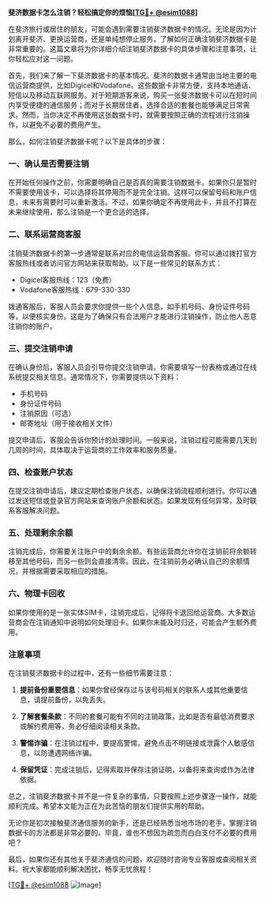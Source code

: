 **斐济数据卡怎么注销？轻松搞定你的烦恼[[TG💪+ @esim1088](https://t.me/s/esim1088)]**

在斐济旅行或居住的朋友，可能会遇到需要注销斐济数据卡的情况。无论是因为计划离开斐济、更换运营商，还是单纯想停止服务，了解如何正确注销斐济数据卡是非常重要的。这篇文章将为你详细介绍注销斐济数据卡的具体步骤和注意事项，让你轻松应对这一问题。

首先，我们来了解一下斐济数据卡的基本情况。斐济的数据卡通常由当地主要的电信运营商提供，比如Digicel和Vodafone。这些数据卡非常方便，支持本地通话、短信以及移动互联网服务。对于短期游客来说，购买一张斐济数据卡可以在短时间内享受便捷的通信服务；而对于长期居住者，选择合适的套餐也能够满足日常需求。然而，当你决定不再使用这张数据卡时，就需要按照正确的流程进行注销操作，以避免不必要的费用产生。

那么，如何注销斐济数据卡呢？以下是具体的步骤：

### 一、确认是否需要注销

在开始任何操作之前，你需要明确自己是否真的需要注销数据卡。如果你只是暂时不需要使用该卡，可以选择将其停用而不是完全注销。这样可以保留号码和账户信息，未来有需要时可以重新激活。不过，如果你确定不再使用此卡，并且不打算在未来继续使用，那么注销是一个更合适的选择。

### 二、联系运营商客服

注销斐济数据卡的第一步通常是联系对应的电信运营商客服。你可以通过拨打官方客服热线或者访问官方网站来获取帮助。以下是一些常见的联系方式：

- Digicel客服热线：123（免费）
- Vodafone客服热线：679-330-330

拨通客服后，客服人员会要求你提供一些个人信息，如手机号码、身份证件号码等，以便核实身份。这是为了确保只有合法用户才能进行注销操作，防止他人恶意注销你的账户。

### 三、提交注销申请

在确认身份后，客服人员会引导你提交注销申请。你需要填写一份表格或通过在线系统提交相关信息。通常情况下，你需要提供以下资料：

- 手机号码
- 身份证件号码
- 注销原因（可选）
- 邮寄地址（用于接收相关文件）

提交申请后，客服会告诉你预计的处理时间。一般来说，注销过程可能需要几天到几周的时间，具体取决于运营商的工作效率和服务质量。

### 四、检查账户状态

在提交注销申请后，建议定期检查账户状态，以确保注销流程顺利进行。你可以通过发送短信或登录官方网站来查询账户余额和状态。如果发现有任何异常，及时联系客服解决问题。

### 五、处理剩余余额

注销完成后，你需要关注账户中的剩余余额。有些运营商允许你在注销前将余额转移至其他号码，而另一些则会直接清零。因此，在注销前务必确认自己的余额情况，并根据需要采取相应的措施。

### 六、物理卡回收

如果你使用的是一张实体SIM卡，注销完成后，记得将卡退回给运营商。大多数运营商会在注销通知中说明如何处理旧卡。如果你未能及时归还，可能会产生额外费用。

### 注意事项

在注销斐济数据卡的过程中，还有一些细节需要注意：

1. **提前备份重要信息**：如果你曾经保存过与该号码相关的联系人或其他重要信息，请提前备份，以免丢失。
   
2. **了解套餐条款**：不同的套餐可能有不同的注销政策，比如是否有最低消费要求或解约费用等，务必仔细阅读相关条款。

3. **警惕诈骗**：在注销过程中，要提高警惕，避免点击不明链接或泄露个人敏感信息，以防遭遇网络诈骗。

4. **保留凭证**：完成注销后，记得索取并保存注销证明，以备将来查询或作为法律依据。

总之，注销斐济数据卡并不是一件复杂的事情，只要按照上述步骤逐一操作，就能顺利完成。希望本文能为正在为此苦恼的朋友们提供实用的帮助。

无论你是初次接触斐济通信服务的新手，还是已经熟悉当地市场的老手，掌握注销数据卡的方法都是非常必要的。毕竟，谁也不想因为疏忽而白白支付不必要的费用吧？

最后，如果你还有其他关于斐济通信的问题，欢迎随时咨询专业客服或查阅相关资料。祝大家都能顺利解决困扰，畅享无忧旅程！

[[TG💪+ @esim1088](https://t.me/s/esim1088) ![Image](https://i.postimg.cc/4NQfJmqS/Snipaste-2025-05-13-00-14-12.png)]